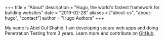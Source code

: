 +++
title = "About"
description = "Hugo, the world's fastest framework for building websites"
date = "2019-02-28"
aliases = ["about-us", "about-hugo", "contact"]
author = "Hugo Authors"
+++

My name is Abid Gul Shahid, I am developing secure web apps and doing Penetration Testing from 3 years. 
Learn more and contribute on [GitHub](https://github.com/abidgulshahid).